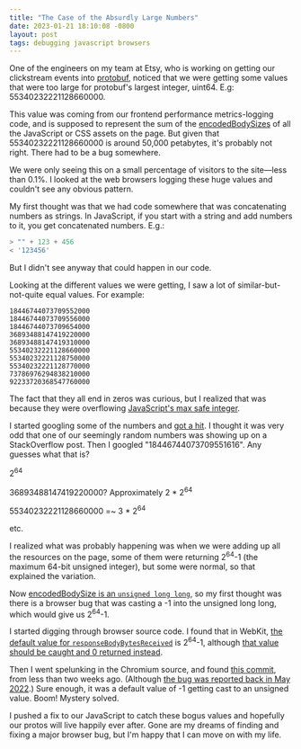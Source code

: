 ```yaml
---
title: "The Case of the Absurdly Large Numbers"
date: 2023-01-21 18:10:08 -0800
layout: post
tags: debugging javascript browsers
---
```


One of the engineers on my team at Etsy, who is working on getting our clickstream events into [protobuf](https://developers.google.com/protocol-buffers), noticed that we were getting some values that were too large for protobuf's largest integer, uint64. E.g: 55340232221128660000.

This value was coming from our frontend performance metrics-logging code, and is supposed to represent the sum of the [encodedBodySizes](https://developer.mozilla.org/en-US/docs/Web/API/PerformanceResourceTiming/encodedBodySize) of all the JavaScript or CSS assets on the page. But given that 55340232221128660000 is around 50,000 petabytes, it's probably not right. There had to be a bug somewhere.

We were only seeing this on a small percentage of visitors to the site—less than 0.1%. I looked at the web browsers logging these huge values and couldn't see any obvious pattern.

My first thought was that we had code somewhere that was concatenating numbers as strings. In JavaScript, if you start with a string and add numbers to it, you get concatenated numbers. E.g.:

```javascript
> "" + 123 + 456
< '123456'
```

But I didn't see anyway that could happen in our code.

Looking at the different values we were getting, I saw a lot of similar-but-not-quite equal values. For example:

```
18446744073709552000
18446744073709556000
18446744073709654000
36893488147419220000
36893488147419310000
55340232221128660000
55340232221128750000
55340232221128770000
73786976294838210000
92233720368547760000
```

The fact that they all end in zeros was curious, but I realized that was because they were overflowing [JavaScript's max safe integer](https://developer.mozilla.org/en-US/docs/Web/JavaScript/Reference/Global_Objects/Number/MAX_SAFE_INTEGER).

I started googling some of the numbers and [got a hit](https://stackoverflow.com/questions/21568738/parseint18446744073709551616-returning-18446744073709552000-in-javascript). I thought it was very odd that one of our seemingly random numbers was showing up on a StackOverflow post. Then I googled "18446744073709551616". Any guesses what that is?

2<sup>64</sup>

36893488147419220000? Approximately 2 * 2<sup>64</sup>

55340232221128660000 =~ 3 * 2<sup>64</sup>

etc.

I realized what was probably happening was when we were adding up all the resources on the page, some of them were returning 2<sup>64</sup>-1 (the maximum 64-bit unsigned integer), but some were normal, so that explained the variation.

Now [encodedBodySize is an `unsigned long long`](https://www.w3.org/TR/resource-timing/#sec-performanceresourcetiming:~:text=readonly%20attribute%20unsigned%20long%20long%20%20encodedBodySize%3B), so my first thought was there is a browser bug that was casting a -1 into the unsigned long long, which would give us 2<sup>64</sup>-1.


I started digging through browser source code. I found that in WebKit, [the default value for `responseBodyBytesReceived`](https://github.com/WebKit/WebKit/blob/5f39acd5d511b9b48d7681413534d6d14f8117e5/Source/WebCore/platform/network/NetworkLoadMetrics.h#L109) is 2<sup>64</sup>-1, although [that value should be caught and 0 returned instead](https://github.com/WebKit/WebKit/blob/3a95196448a44d0b61cdd5e4825c22328cf90b26/Source/WebCore/page/PerformanceResourceTiming.cpp#L296-L297).


Then I went spelunking in the Chromium source, and found [this commit](https://github.com/chromium/chromium/commit/a378e342dd91b17f9d9fd9a95b382ac94da26875), from less than two weeks ago. (Although [the bug was reported back in May 2022](https://bugs.chromium.org/p/chromium/issues/detail?id=1324812).) Sure enough, it was a default value of -1 getting cast to an unsigned value. Boom! Mystery solved.

I pushed a fix to our JavaScript to catch these bogus values and hopefully our protos will live happily ever after. Gone are my dreams of finding and fixing a major browser bug, but I'm happy that I can move on with my life.